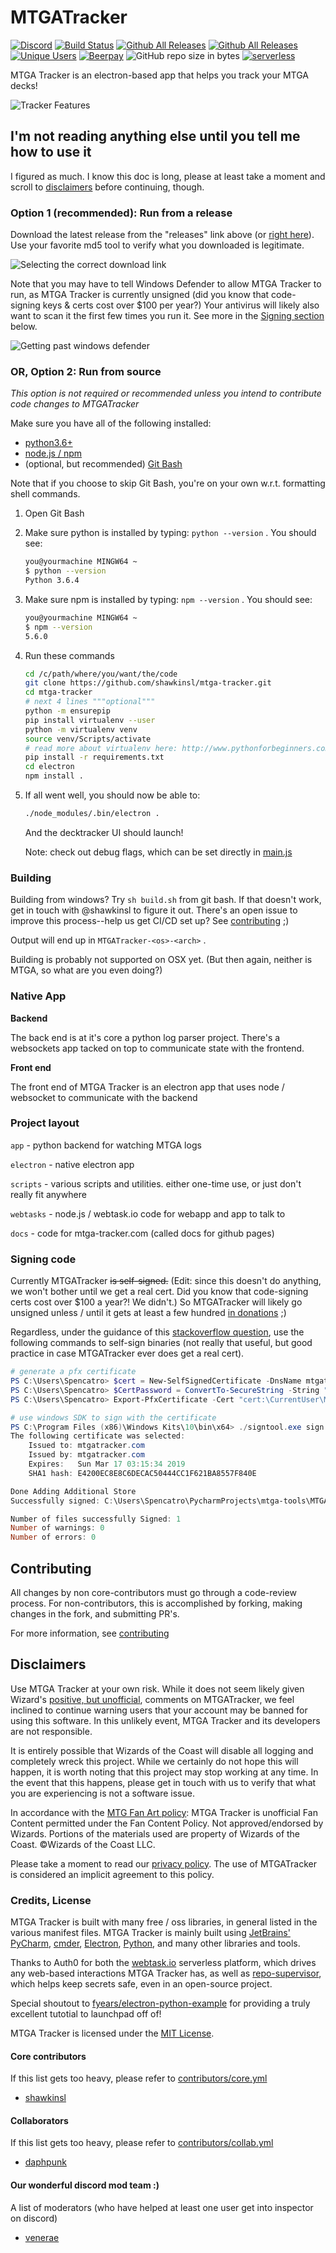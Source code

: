 # MTGATracker

[![Discord](https://img.shields.io/discord/425145310684250112.svg)](https://discordapp.com/channels/425145310684250112/425145310684250114)
[![Build Status](https://travis-ci.org/shawkinsl/mtga-tracker.svg?branch=master)](https://travis-ci.org/shawkinsl/mtga-tracker)
[![Github All Releases](https://img.shields.io/github/downloads/shawkinsl/mtga-tracker/total.svg)](https://github.com/shawkinsl/mtga-tracker/releases)
[![Github All Releases](https://wt-bd90f3fae00b1572ed028d0340861e6a-0.run.webtask.io/mtga-tracker-game/games/count?badge=true&fixcache)](https://github.com/shawkinsl/mtga-tracker/releases)
[![Unique Users](https://wt-bd90f3fae00b1572ed028d0340861e6a-0.run.webtask.io/mtga-tracker-game/users/count?badge=true&fixcache)](https://github.com/shawkinsl/mtga-tracker/releases)
[![Beerpay](https://img.shields.io/beerpay/shawkinsl/mtga-tracker.svg)](https://beerpay.io/shawkinsl/mtga-tracker)
![GitHub repo size in bytes](https://img.shields.io/github/repo-size/shawkinsl/mtga-tracker.svg)
[![serverless](http://public.serverless.com/badges/v3.svg)](https://webtask.io/)

<!-- [![Coveralls github](https://img.shields.io/coveralls/github/shawkinsl/mtga-tracker.svg)](https://coveralls.io) <!-- TODO: this -->
MTGA Tracker is an electron-based app that helps you track your MTGA decks!

![Tracker Features](https://i.imgur.com/drjM4D7.png)

<!-- [![Travis](https://img.shields.io/travis/shawkinsl/mtga-tracker.svg)](https://travis-ci.org/shawkinsl/mtga-tracker) --><!-- TODO: this -->
<!-- [![Code Climate](https://img.shields.io/codeclimate/shawkinsl/mtga-tracker.svg)](https://codeclimate.com/github/shawkinsl/mtga-tracker) --><!-- TODO: this -->

## I'm not reading anything else until you tell me how to use it

I figured as much. I know this doc is long, please at least take a moment and scroll to [disclaimers](#disclaimers)
before continuing, though.

### Option 1 (recommended): Run from a release

Download the latest release from the "releases" link above (or
[right here](https://github.com/shawkinsl/mtga-tracker/releases)). Use your favorite md5 tool to verify what you
downloaded is legitimate.

![Selecting the correct download link](https://raw.githubusercontent.com/shawkinsl/mtga-tracker/master/.readme_data/readme_1.png)

Note that you may have to tell Windows Defender to allow MTGA Tracker to run, as MTGA Tracker is currently
unsigned (did you know that code-signing keys & certs cost over $100 per year?)
Your antivirus will likely also want to scan it the first few times you run it.
See more in the [Signing section](https://github.com/shawkinsl/mtga-tracker#signing-code) below.

![Getting past windows defender](https://raw.githubusercontent.com/shawkinsl/mtga-tracker/master/.readme_data/readme_2.png)

### OR, Option 2: Run from source

_This option is not required or recommended unless you intend to contribute code changes to MTGATracker_

Make sure you have all of the following installed:
- [python3.6+](https://www.python.org/downloads/)
- [node.js / npm](https://nodejs.org/en/download/)
- (optional, but recommended) [Git Bash](https://git-scm.com/downloads)

Note that if you choose to skip Git Bash, you're on your own w.r.t. formatting shell commands.

1. Open Git Bash
1. Make sure python is installed by typing: `python --version` . You should see:
    ```bash
    you@yourmachine MINGW64 ~
    $ python --version
    Python 3.6.4
    ```
1. Make sure npm is installed by typing: `npm --version` .  You should see:
    ```bash
    you@yourmachine MINGW64 ~
    $ npm --version
    5.6.0
    ```
1. Run these commands
    ```bash
    cd /c/path/where/you/want/the/code
    git clone https://github.com/shawkinsl/mtga-tracker.git
    cd mtga-tracker
    # next 4 lines """optional"""
    python -m ensurepip
    pip install virtualenv --user
    python -m virtualenv venv
    source venv/Scripts/activate
    # read more about virtualenv here: http://www.pythonforbeginners.com/basics/how-to-use-python-virtualenv
    pip install -r requirements.txt
    cd electron
    npm install .
    ```
1. If all went well, you should now be able to:
    ```bash
    ./node_modules/.bin/electron .
    ```
    And the decktracker UI should launch!
    
    Note: check out debug flags, which can be set directly in
    [main.js](https://github.com/shawkinsl/mtga-tracker/blob/master/electron/main.js#L22)
    
### Building

Building from windows? Try `sh build.sh` from git bash. If that doesn't work, get in touch with @shawkinsl to figure it
out. There's an open issue to improve this process--help us get CI/CD set up? See
[contributing](https://github.com/mtgatracker/mtgatracker/blob/master/CONTRIBUTING.md) ;)

Output will end up in `MTGATracker-<os>-<arch>` .

Building is probably not supported on OSX yet. (But then again, neither is MTGA, so what are you even doing?)

### Native App
**Backend**

The back end is at it's core a python log parser project. There's a websockets app tacked on top to communicate state
with the frontend.

**Front end**

The front end of MTGA Tracker is an electron app that uses node / websocket to communicate with the backend

### Project layout

`app` - python backend for watching MTGA logs

`electron` - native electron app

`scripts` - various scripts and utilities. either one-time use, or just don't really fit anywhere

`webtasks` - node.js / webtask.io code for webapp and app to talk to

`docs` - code for mtga-tracker.com (called docs for github pages)

### Signing code

Currently MTGATracker ~~is self-signed.~~ (Edit: since this doesn't do anything, we won't bother until
we get a real cert. Did you know that code-signing certs cost over $100 a year?! We didn't.)
So MTGATracker will likely go unsigned unless / until it gets at least a few hundred
[in donations](https://github.com/shawkinsl/mtga-tracker/blob/master/contributors/fundraising.md) ;)
 
Regardless, under the guidance of this [stackoverflow question](https://stackoverflow.com/questions/84847/how-do-i-create-a-self-signed-certificate-for-code-signing-on-windows),
use the following commands to self-sign binaries (not really that useful, but good practice in case MTGATracker ever
does get a real cert).

```powershell
# generate a pfx certificate
PS C:\Users\Spencatro> $cert = New-SelfSignedCertificate -DnsName mtgatracker.com -Type CodeSigning -CertStoreLocation Cert:\CurrentUser\My
PS C:\Users\Spencatro> $CertPassword = ConvertTo-SecureString -String "my_passowrd" -Force –AsPlainText
PS C:\Users\Spencatro> Export-PfxCertificate -Cert "cert:\CurrentUser\My\$($cert.Thumbprint)" -FilePath "c:\t.pfx" -Password $CertPassword

# use windows SDK to sign with the certificate
PS C:\Program Files (x86)\Windows Kits\10\bin\x64> ./signtool.exe sign /v /f C:\Users\Spencatro\t.pfx /t http://timestamp.comodoca.com/authenticode /p my_password C:\Users\Spencatro\PycharmProjects\mtga-tools\MTGATracker-win32-x64\MTGATracker.exe
The following certificate was selected:
    Issued to: mtgatracker.com
    Issued by: mtgatracker.com
    Expires:   Sun Mar 17 03:15:34 2019
    SHA1 hash: E4200EC8E8C6DECAC50444CC1F621BA8557F840E

Done Adding Additional Store
Successfully signed: C:\Users\Spencatro\PycharmProjects\mtga-tools\MTGATracker-win32-x64\MTGATracker.exe

Number of files successfully Signed: 1
Number of warnings: 0
Number of errors: 0
```

## Contributing

All changes by non core-contributors must go through a code-review process. For non-contributors, this is accomplished
by forking, making changes in the fork, and submitting PR's.

For more information, see [contributing](https://github.com/mtgatracker/mtgatracker/blob/master/CONTRIBUTING.md)

## Disclaimers

Use MTGA Tracker at your own risk. While it does not seem likely given Wizard's [positive, but unofficial](https://twitter.com/MTGATrackerDevs/status/979112260911034368), comments on MTGATracker, we feel inclined to continue warning users that your account may be banned for using this software. In this unlikely event, MTGA Tracker and its developers
are not responsible.

It is entirely possible that Wizards of the Coast will disable all logging and completely wreck this project. While 
we certainly do not hope this will happen, it is worth noting that this project may stop working at any time. In the
event that this happens, please get in touch with us to verify that what you are experiencing is not a software issue.

In accordance with the [MTG Fan Art policy](http://company.wizards.com/fancontentpolicy): MTGA Tracker is unofficial
Fan Content permitted under the Fan Content Policy. Not approved/endorsed by Wizards. Portions of the materials used
are property of Wizards of the Coast. ©Wizards of the Coast LLC.

Please take a moment to read our [privacy policy](https://github.com/shawkinsl/mtga-tracker/blob/master/legal/privacy.md).
The use of MTGATracker is considered an implicit agreement to this policy.

### Credits, License

MTGA Tracker is built with many free / oss libraries, in general listed in the various manifest files.
MTGA Tracker is mainly built using [JetBrains' PyCharm](https://www.jetbrains.com/pycharm/), [cmder](http://cmder.net/),
[Electron](https://electronjs.org/), [Python](https://www.python.org/), and many other libraries and tools.

Thanks to Auth0 for both the [webtask.io](https://webtask.io) serverless platform, which drives any web-based
interactions MTGA Tracker has, as well as [repo-supervisor](https://github.com/auth0/repo-supervisor), which helps keep
secrets safe, even in an open-source project.

Special shoutout to [fyears/electron-python-example](https://github.com/fyears/electron-python-example) for providing
a truly excellent tutotial to launchpad off of!

MTGA Tracker is licensed under the [MIT License](https://opensource.org/licenses/MIT).

#### Core contributors

If this list gets too heavy, please refer to [contributors/core.yml](https://github.com/shawkinsl/mtga-tracker/blob/master/contributors/core.yml)

- [shawkinsl](https://github.com/shawkinsl)

#### Collaborators

If this list gets too heavy, please refer to [contributors/collab.yml](https://github.com/shawkinsl/mtga-tracker/blob/master/contributors/core.yml)

- [daphpunk](https://github.com/daphpunk)

#### Our wonderful discord mod team :)

A list of moderators (who have helped at least one user get into inspector on discord)

- [venerae](https://www.twitch.tv/venerae)
